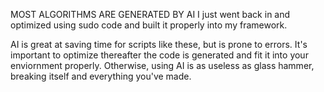 MOST ALGORITHMS ARE GENERATED BY AI
I just went back in and optimized using sudo code and built it properly into my framework.

AI is great at saving time for scripts like these, but is prone to errors. It's important to optimize thereafter the code is generated and fit it into your enviornment properly.
Otherwise, using AI is as useless as glass hammer, breaking itself and everything you've made.

